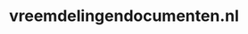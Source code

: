 ---
layout: post
title:  "vreemdelingendocumenten.nl"
internal_url:  "/dutchgov/vreemdelingendocumenten.nl.html"
categories: dutchgov
---